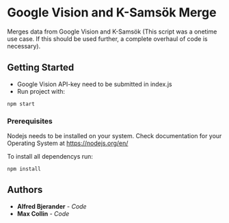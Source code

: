 # Google Vision and K-Samsök Merge

Merges data from Google Vision and K-Samsök (This script was a onetime use case. If this should be used further, a complete overhaul of code is necessary).


## Getting Started

* Google Vision API-key need to be submitted in index.js
* Run project with:
```
npm start
```

### Prerequisites

Nodejs needs to be installed on your system. Check documentation for your Operating System at https://nodejs.org/en/

To install all dependencys run:
```
npm install
```


## Authors

* **Alfred Bjerander** - *Code*
* **Max Collin** - *Code*